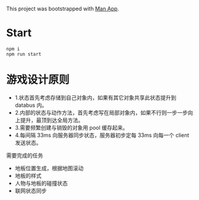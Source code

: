 This project was bootstrapped with [Man App](http://liangtongzhuo.com).

# Start
```
npm i
npm run start
```

# 游戏设计原则
- 1.状态首先考虑存储到自己对象内，如果有其它对象共享此状态提升到 databus 内。
- 2.内部的状态与动作方法，首先考虑写在局部对象内，如果不行则一步一步向上提升，最顶到达全局方法。
- 3.需要频繁创建与销毁的对象用 pool 缓存起来。
- 4.每间隔 33ms 向服务器同步状态，服务器初步定每 33ms 向每一个 client 发送状态。



需要完成的任务

- 地板位置生成，根据地图滚动
- 地板的样式
- 人物与地板的碰撞状态
- 联网状态同步